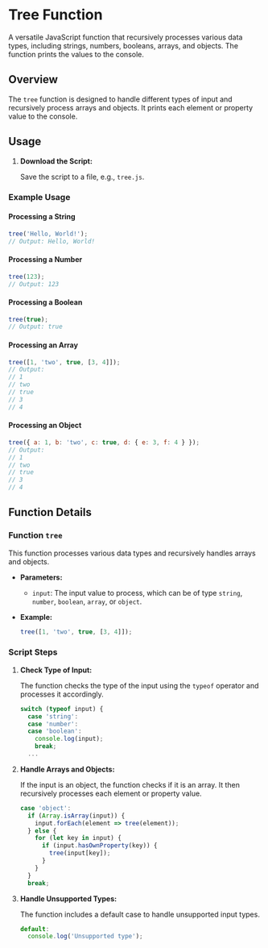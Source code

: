 # Tree Function

A versatile JavaScript function that recursively processes various data types, including strings, numbers, booleans, arrays, and objects. The function prints the values to the console.

## Overview

The `tree` function is designed to handle different types of input and recursively process arrays and objects. It prints each element or property value to the console.

## Usage

1. **Download the Script:**

    Save the script to a file, e.g., `tree.js`.

### Example Usage

#### Processing a String

```javascript
tree('Hello, World!');
// Output: Hello, World!
```

#### Processing a Number

```javascript
tree(123);
// Output: 123
```

#### Processing a Boolean

```javascript
tree(true);
// Output: true
```

#### Processing an Array

```javascript
tree([1, 'two', true, [3, 4]]);
// Output: 
// 1
// two
// true
// 3
// 4
```

#### Processing an Object

```javascript
tree({ a: 1, b: 'two', c: true, d: { e: 3, f: 4 } });
// Output: 
// 1
// two
// true
// 3
// 4
```

## Function Details

### Function `tree`

This function processes various data types and recursively handles arrays and objects.

- **Parameters:**
  - `input`: The input value to process, which can be of type `string`, `number`, `boolean`, `array`, or `object`.

- **Example:**

    ```javascript
    tree([1, 'two', true, [3, 4]]);
    ```

### Script Steps

1. **Check Type of Input:**

    The function checks the type of the input using the `typeof` operator and processes it accordingly.

    ```javascript
    switch (typeof input) {
      case 'string':
      case 'number':
      case 'boolean':
        console.log(input);
        break;
      ...
    ```

2. **Handle Arrays and Objects:**

    If the input is an object, the function checks if it is an array. It then recursively processes each element or property value.

    ```javascript
    case 'object':
      if (Array.isArray(input)) {
        input.forEach(element => tree(element));
      } else {
        for (let key in input) {
          if (input.hasOwnProperty(key)) {
            tree(input[key]);
          }
        }
      }
      break;
    ```

3. **Handle Unsupported Types:**

    The function includes a default case to handle unsupported input types.

    ```javascript
    default:
      console.log('Unsupported type');
    ```
